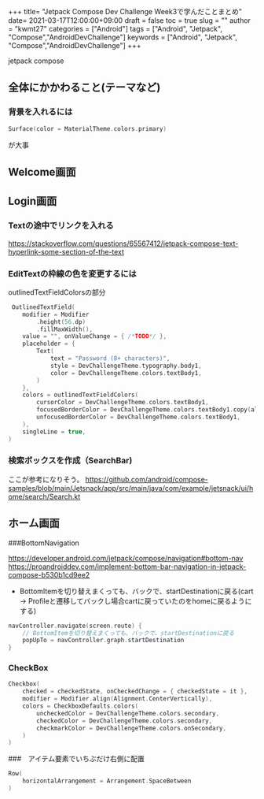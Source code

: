 
+++
title= "Jetpack Compose Dev Challenge Week3で学んだことまとめ"
date= 2021-03-17T12:00:00+09:00
draft = false
toc = true
slug = ""
author = "kwmt27"
categories = ["Android"]
tags = ["Android", "Jetpack", "Compose","AndroidDevChallenge"]
keywords = ["Android", "Jetpack", "Compose","AndroidDevChallenge"]
+++

jetpack compose 

## 全体にかかわること(テーマなど)
 
### 背景を入れるには
```kotlin
Surface(color = MaterialTheme.colors.primary) 
```
が大事

## Welcome画面


## Login画面

### Textの途中でリンクを入れる

https://stackoverflow.com/questions/65567412/jetpack-compose-text-hyperlink-some-section-of-the-text


### EditTextの枠線の色を変更するには

outlinedTextFieldColorsの部分

```kotlin
 OutlinedTextField(
    modifier = Modifier
        .height(56.dp)
        .fillMaxWidth(),
    value = "", onValueChange = { /*TODO*/ },
    placeholder = {
        Text(
            text = "Password (8+ characters)",
            style = DevChallengeTheme.typography.body1,
            color = DevChallengeTheme.colors.textBody1,
        )
    },
    colors = outlinedTextFieldColors(
        cursorColor = DevChallengeTheme.colors.textBody1,
        focusedBorderColor = DevChallengeTheme.colors.textBody1.copy(alpha = ContentAlpha.high),
        unfocusedBorderColor = DevChallengeTheme.colors.textBody1,
    ),
    singleLine = true,
)
```

### 検索ボックスを作成（SearchBar)
ここが参考になりそう。
https://github.com/android/compose-samples/blob/main/Jetsnack/app/src/main/java/com/example/jetsnack/ui/home/search/Search.kt

## ホーム画面

###BottomNavigation

https://developer.android.com/jetpack/compose/navigation#bottom-nav
https://proandroiddev.com/implement-bottom-bar-navigation-in-jetpack-compose-b530b1cd9ee2

- BottomItemを切り替えまくっても、バックで、startDestinationに戻る(cart -> Profileと遷移してバックし場合cartに戻っていたのをhomeに戻るようにする)
```kotlin
navController.navigate(screen.route) {
    // BottomItemを切り替えまくっても、バックで、startDestinationに戻る
    popUpTo = navController.graph.startDestination
}
```


### CheckBox

```kotlin
Checkbox(
    checked = checkedState, onCheckedChange = { checkedState = it },
    modifier = Modifier.align(Alignment.CenterVertically),
    colors = CheckboxDefaults.colors(
        uncheckedColor = DevChallengeTheme.colors.secondary,
        checkedColor = DevChallengeTheme.colors.secondary,
        checkmarkColor = DevChallengeTheme.colors.onSecondary,
    )
)
```

###　アイテム要素でいちぶだけ右側に配置

```kotlin
Row(
    horizontalArrangement = Arrangement.SpaceBetween
)
```